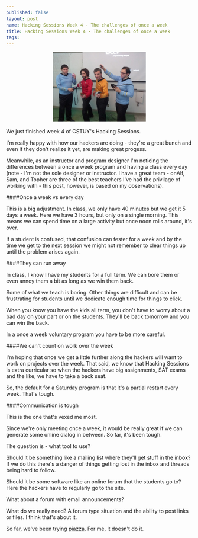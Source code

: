 ```yaml
---
published: false
layout: post
name: Hacking Sessions Week 4 - The challenges of once a week
title: Hacking Sessions Week 4 - The challenges of once a week
tags: 
---
```



<div align="center">
<a href="/img/2013-10-31-halloween/crew.jpg" rel="lightbox">
  <img width="50%" src="/img/2013-10-31-halloween/crew.jpg" class="" alt="" />
</a>
</div>

We just finished week 4 of CSTUY's Hacking Sessions. 

I'm really happy with how our hackers are doing - they're a great
bunch and even if they don't realize it yet, are making great progess.

Meanwhile, as an instructor and program designer I'm noticing the
differences between a once a week program and having a class every day
(note - I'm not the sole designer or instructor. I have a great team -
onAlf, Sam, and Topher are three of the best teachers I've had the
privilage of working with - this post, however, is based on my
observations).

####Once a week vs every day

This is a big adjustment. In class, we only have 40 minutes but we get
it 5 days a week. Here we have 3 hours, but only on a single
morning. This means we can spend time on a large activity but once
noon rolls around, it's over.

If a student is confused, that confusion can fester for a week and by
the time we get to the next session we might not remember to clear
things up until the problem arises again.

####They can run away

In class, I know I have my students for a full term. We can bore them
or even annoy them a bit as long as we win them back. 

Some of what we teach is boring. Other things are difficult and can be frustrating for students until we dedicate enough time for things to click. 

When you know you have the kids all term, you don't have to worry
about a bad day on your part or on the students. They'll be back
tomorrow and you can win the back. 

In a once a week voluntary program you have to be more careful.

####We can't count on work over the week

I'm hoping that once we get a little further along the hackers will
want to work on projects over the week. That said, we know that Hacking Sessions is extra curricular so when the hackers have big assignments, SAT exams and the like, we have to take a back seat. 

So, the default for a Saturday program is that it's a partial restart every week. That's tough.


####Communication is tough

This is the one that's vexed me most.

Since we're only meeting once a week, it would be really great if we
can generate some online dialog in between. So far, it's been tough.

The question is - what tool to use?

Should it be something like a mailing list where they'll get stuff in the inbox? If we do this there's a danger of things getting lost in the inbox and threads being hard to follow.

Should it be some software like an online forum that the students go to? Here the hackers have to regularly go to the site.

What about a forum with email announcements?

What do we really need? A forum type situation and the ability to post links or files. I think that's about it.

So far, we've been trying [piazza](http://www.piazza.com). For me, it
doesn't do it.